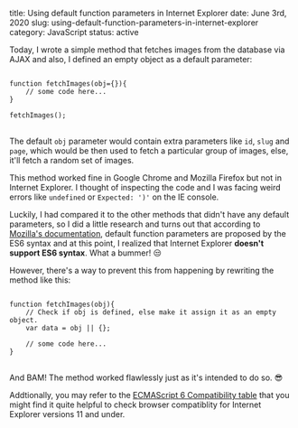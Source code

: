 title: Using default function parameters in Internet Explorer
date: June 3rd, 2020
slug: using-default-function-parameters-in-internet-explorer
category: JavaScript
status: active

Today, I wrote a simple method that fetches images from the database via AJAX and also, I defined an empty object as a default parameter:
<pre>
<code class="js">
function fetchImages(obj={}){
    // some code here...
}

fetchImages();
</code>
</pre>
The default `obj` parameter would contain extra parameters like `id`, `slug` and `page`, which would be then used to fetch a particular group of images, else, it'll fetch a random set of images.

This method worked fine in Google Chrome and Mozilla Firefox but not in Internet Explorer. I thought of inspecting the code and I was facing weird errors like `undefined` or `Expected: ')'` on the IE console.

Luckily, I had compared it to the other methods that didn't have any default parameters, so I did a little research and turns out that according to [Mozilla's documentation](https://developer.mozilla.org/en-US/docs/Web/JavaScript/Reference/Functions/default_parameters), default function parameters are proposed by the ES6 syntax and at this point, I realized that Internet Explorer **doesn't support ES6 syntax**. What a bummer! &#x1F612;

However, there's a way to prevent this from happening by rewriting the method like this:
<pre>
<code class="js">
function fetchImages(obj){
    // Check if obj is defined, else make it assign it as an empty object.
    var data = obj || {};

    // some code here...
}
</code>
</pre>
And BAM! The method worked flawlessly just as it's intended to do so. &#x1F60E;

Addtionally, you may refer to the [ECMAScript 6 Compatibility table](http://kangax.github.io/compat-table/es6/) that you might find it quite helpful to check browser compatiblity for Internet Explorer versions 11 and under.
